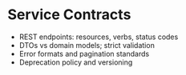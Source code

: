 # Service Contracts

- REST endpoints: resources, verbs, status codes
- DTOs vs domain models; strict validation
- Error formats and pagination standards
- Deprecation policy and versioning